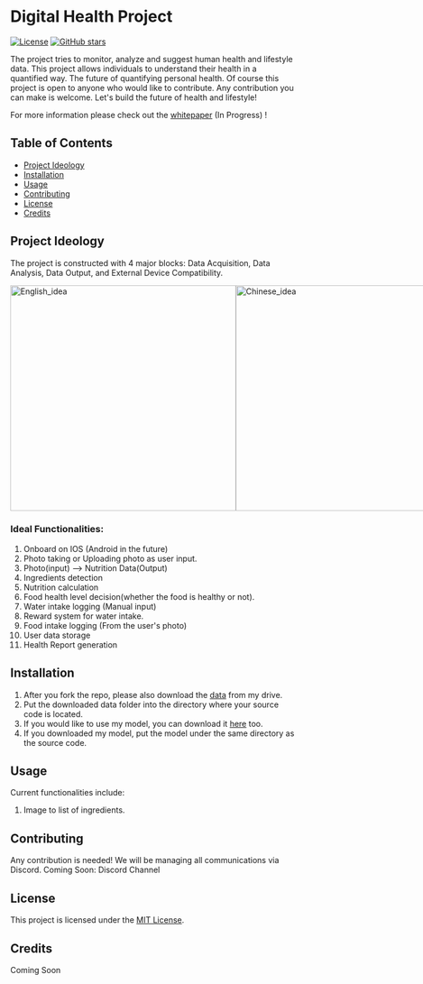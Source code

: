 # Digital Health Project

[![License](https://img.shields.io/badge/License-MIT-blue.svg)](https://opensource.org/licenses/MIT)
[![GitHub stars](https://img.shields.io/github/stars/yourusername/yourproject.svg)](https://github.com/yourusername/yourproject/stargazers)

The project tries to monitor, analyze and suggest human health and lifestyle data. This project allows individuals to understand their health in a quantified way. The future of quantifying personal health. Of course this project is open to anyone who would like to contribute. Any contribution you can make is welcome. Let's build the future of health and lifestyle!

For more information please check out the [whitepaper](https://aiyulabs.gitbook.io/digital-health/) (In Progress) !

## Table of Contents

- [Project Ideology](#project-ideology)
- [Installation](#installation)
- [Usage](#usage)
- [Contributing](#contributing)
- [License](#license)
- [Credits](#credits)

## Project Ideology

The project is constructed with 4 major blocks: Data Acquisition, Data Analysis, Data Output, and External Device Compatibility.
<div style="display:flex;">
    <img src="https://github.com/OrijinTech/DigitalHealth/assets/32666867/0757ff27-1bc1-493c-9fa7-fe8e36b7c33c" alt="English_idea" width="400"/>
    <img src="https://github.com/OrijinTech/DigitalHealth/assets/32666867/bb4e6fa9-ced7-4f2e-a0d6-2d49f47ca968" alt="Chinese_idea" width="400"/>
</div>

### Ideal Functionalities:
1. Onboard on IOS (Android in the future)
2. Photo taking or Uploading photo as user input.
4. Photo(input) --> Nutrition Data(Output)
5. Ingredients detection
6. Nutrition calculation
7. Food health level decision(whether the food is healthy or not).
8. Water intake logging (Manual input)
9. Reward system for water intake.
10. Food intake logging (From the user's photo)
11. User data storage
12. Health Report generation


## Installation

1. After you fork the repo, please also download the [data](https://drive.google.com/file/d/1kJKTkHyc9rYIilN2Mvtk3IsABk7uvHoF/view?usp=drive_link) from my drive.
2. Put the downloaded data folder into the directory where your source code is located.
3. If you would like to use my model, you can download it [here](https://drive.google.com/file/d/1OI7ACwewcBvN1daJTsd9hWcZujiGlLzE/view?usp=drive_link) too.
4. If you downloaded my model, put the model under the same directory as the source code.


## Usage
Current functionalities include:
1. Image to list of ingredients.

## Contributing

Any contribution is needed! We will be managing all communications via Discord.
Coming Soon: Discord Channel

## License

This project is licensed under the [MIT License](LICENSE).

## Credits

Coming Soon
